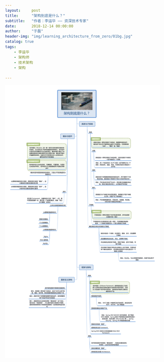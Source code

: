```yaml
---
layout:     post
title:      "架构到底是什么？"
subtitle:   "作者：李运华 —— 资深技术专家"
date:       2018-12-14 00:00:00
author:     "于磊"
header-img: "img/learning_architecture_from_zero/01bg.jpg"
catalog: true
tags:
    - 李运华
    - 架构师
    - 技术架构
    - 架构

---
```




![learning_architecture_from_zero](/img/learning_architecture_from_zero/01What_is_architecture.png)